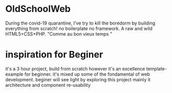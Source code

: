 # OldSchoolWeb

During the covid-19 quarantine, I've try to kill the boredorm by building everything from scratch! no boilerplate no framework. A raw and wild HTML5+CSS+PHP. "Comme au bon vieux temps "

# inspiration for Beginer 

it's a 3 hour project, build from scratch however it's an excellence template-example for beginner.
it's mixed up some of the fondamental of web development.
beginer will see light by exploring this project mainly it architecture and component re-usability

